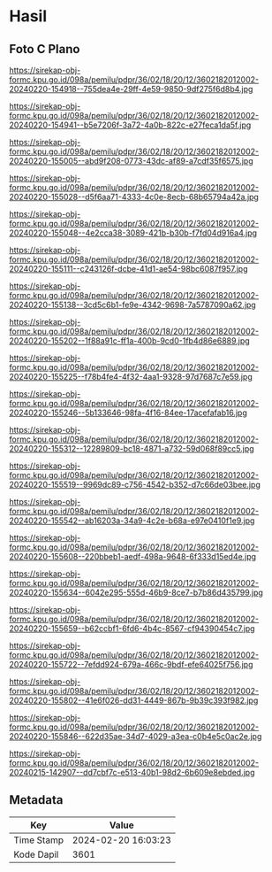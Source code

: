 # Hasil

## Foto C Plano

https://sirekap-obj-formc.kpu.go.id/098a/pemilu/pdpr/36/02/18/20/12/3602182012002-20240220-154918--755dea4e-29ff-4e59-9850-9df275f6d8b4.jpg

https://sirekap-obj-formc.kpu.go.id/098a/pemilu/pdpr/36/02/18/20/12/3602182012002-20240220-154941--b5e7206f-3a72-4a0b-822c-e27feca1da5f.jpg

https://sirekap-obj-formc.kpu.go.id/098a/pemilu/pdpr/36/02/18/20/12/3602182012002-20240220-155005--abd9f208-0773-43dc-af89-a7cdf35f6575.jpg

https://sirekap-obj-formc.kpu.go.id/098a/pemilu/pdpr/36/02/18/20/12/3602182012002-20240220-155028--d5f6aa71-4333-4c0e-8ecb-68b65794a42a.jpg

https://sirekap-obj-formc.kpu.go.id/098a/pemilu/pdpr/36/02/18/20/12/3602182012002-20240220-155048--4e2cca38-3089-421b-b30b-f7fd04d916a4.jpg

https://sirekap-obj-formc.kpu.go.id/098a/pemilu/pdpr/36/02/18/20/12/3602182012002-20240220-155111--c243126f-dcbe-41d1-ae54-98bc6087f957.jpg

https://sirekap-obj-formc.kpu.go.id/098a/pemilu/pdpr/36/02/18/20/12/3602182012002-20240220-155138--3cd5c6b1-fe9e-4342-9698-7a5787090a62.jpg

https://sirekap-obj-formc.kpu.go.id/098a/pemilu/pdpr/36/02/18/20/12/3602182012002-20240220-155202--1f88a91c-ff1a-400b-9cd0-1fb4d86e6889.jpg

https://sirekap-obj-formc.kpu.go.id/098a/pemilu/pdpr/36/02/18/20/12/3602182012002-20240220-155225--f78b4fe4-4f32-4aa1-9328-97d7687c7e59.jpg

https://sirekap-obj-formc.kpu.go.id/098a/pemilu/pdpr/36/02/18/20/12/3602182012002-20240220-155246--5b133646-98fa-4f16-84ee-17acefafab16.jpg

https://sirekap-obj-formc.kpu.go.id/098a/pemilu/pdpr/36/02/18/20/12/3602182012002-20240220-155312--12289809-bc18-4871-a732-59d068f89cc5.jpg

https://sirekap-obj-formc.kpu.go.id/098a/pemilu/pdpr/36/02/18/20/12/3602182012002-20240220-155519--9969dc89-c756-4542-b352-d7c66de03bee.jpg

https://sirekap-obj-formc.kpu.go.id/098a/pemilu/pdpr/36/02/18/20/12/3602182012002-20240220-155542--ab16203a-34a9-4c2e-b68a-e97e0410f1e9.jpg

https://sirekap-obj-formc.kpu.go.id/098a/pemilu/pdpr/36/02/18/20/12/3602182012002-20240220-155608--220bbeb1-aedf-498a-9648-6f333d15ed4e.jpg

https://sirekap-obj-formc.kpu.go.id/098a/pemilu/pdpr/36/02/18/20/12/3602182012002-20240220-155634--6042e295-555d-46b9-8ce7-b7b86d435799.jpg

https://sirekap-obj-formc.kpu.go.id/098a/pemilu/pdpr/36/02/18/20/12/3602182012002-20240220-155659--b62ccbf1-6fd6-4b4c-8567-cf94390454c7.jpg

https://sirekap-obj-formc.kpu.go.id/098a/pemilu/pdpr/36/02/18/20/12/3602182012002-20240220-155722--7efdd924-679a-466c-9bdf-efe64025f756.jpg

https://sirekap-obj-formc.kpu.go.id/098a/pemilu/pdpr/36/02/18/20/12/3602182012002-20240220-155802--41e6f026-dd31-4449-867b-9b39c393f982.jpg

https://sirekap-obj-formc.kpu.go.id/098a/pemilu/pdpr/36/02/18/20/12/3602182012002-20240220-155846--622d35ae-34d7-4029-a3ea-c0b4e5c0ac2e.jpg

https://sirekap-obj-formc.kpu.go.id/098a/pemilu/pdpr/36/02/18/20/12/3602182012002-20240215-142907--dd7cbf7c-e513-40b1-98d2-6b609e8ebded.jpg


## Metadata

| Key        | Value               |
| ---------- | ------------------- |
| Time Stamp | 2024-02-20 16:03:23 |
| Kode Dapil | 3601                |



